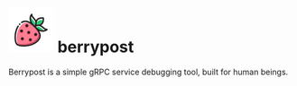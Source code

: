 # ![ICON](./berrypost.svg) berrypost

Berrypost is a simple gRPC service debugging tool, built for human beings.